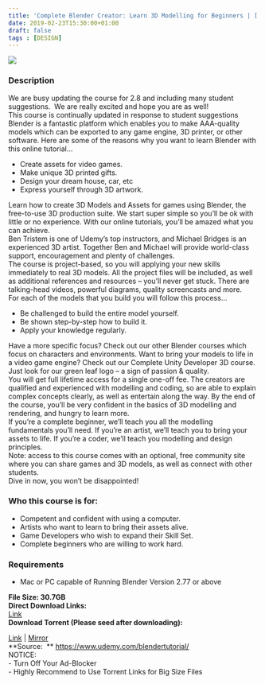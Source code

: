```yaml
---
title: 'Complete Blender Creator: Learn 3D Modelling for Beginners | [ 194.99$ Course For Free ]'
date: 2019-02-23T15:30:00+01:00
draft: false
tags : [DESIGN]
---
```


[![](https://4.bp.blogspot.com/-sBl9FV8gQTQ/XG_d8OSuRkI/AAAAAAAAA8U/9zUKSI4j1Agx9GqooQS6TU3aeJl5CQyXwCLcBGAs/s640/Complete-Blender-Creator-Learn-3D-Modelling-for-Beginners.jpg)](https://4.bp.blogspot.com/-sBl9FV8gQTQ/XG_d8OSuRkI/AAAAAAAAA8U/9zUKSI4j1Agx9GqooQS6TU3aeJl5CQyXwCLcBGAs/s1600/Complete-Blender-Creator-Learn-3D-Modelling-for-Beginners.jpg)

  

### Description

We are busy updating the course for 2.8 and including many student suggestions.  We are really excited and hope you are as well!  
This course is continually updated in response to student suggestions  
Blender is a fantastic platform which enables you to make AAA-quality models which can be exported to any game engine, 3D printer, or other software. Here are some of the reasons why you want to learn Blender with this online tutorial…  

*   Create assets for video games.
*   Make unique 3D printed gifts.
*   Design your dream house, car, etc
*   Express yourself through 3D artwork.

Learn how to create 3D Models and Assets for games using Blender, the free-to-use 3D production suite. We start super simple so you’ll be ok with little or no experience. With our online tutorials, you’ll be amazed what you can achieve.  
Ben Tristem is one of Udemy’s top instructors, and Michael Bridges is an experienced 3D artist. Together Ben and Michael will provide world-class support, encouragement and plenty of challenges.  
The course is project-based, so you will applying your new skills immediately to real 3D models. All the project files will be included, as well as additional references and resources – you’ll never get stuck. There are talking-head videos, powerful diagrams, quality screencasts and more.  
For each of the models that you build you will follow this process…  

*   Be challenged to build the entire model yourself.
*   Be shown step-by-step how to build it.
*   Apply your knowledge regularly.

Have a more specific focus? Check out our other Blender courses which focus on characters and environments. Want to bring your models to life in a video game engine? Check out our Complete Unity Developer 3D course. Just look for our green leaf logo – a sign of passion & quality.  
You will get full lifetime access for a single one-off fee. The creators are qualified and experienced with modelling and coding, so are able to explain complex concepts clearly, as well as entertain along the way. By the end of the course, you’ll be very confident in the basics of 3D modelling and rendering, and hungry to learn more.  
If you’re a complete beginner, we’ll teach you all the modelling fundamentals you’ll need. If you’re an artist, we’ll teach you to bring your assets to life. If you’re a coder, we’ll teach you modelling and design principles.  
Note: access to this course comes with an optional, free community site where you can share games and 3D models, as well as connect with other students.  
Dive in now, you won’t be disappointed!  

### Who this course is for:

*   Competent and confident with using a computer.
*   Artists who want to learn to bring their assets alive.
*   Game Developers who wish to expand their Skill Set.
*   Complete beginners who are willing to work hard.

### Requirements

*   Mac or PC capable of Running Blender Version 2.77 or above

**File Size: 30.7GB**  
**Direct Download Links:**  
[Link](https://arthikgyan.com/CompleteBlenderlink1)  
**Download Torrent (Please seed after downloading):**  

[Link](https://arthikgyan.com/CompleteBlendertorrent1) | [Mirror](https://arthikgyan.com/CompleteBlendertorrent2)  
**Source:  ** https://www.udemy.com/blendertutorial/  
NOTICE:  
\- Turn Off Your Ad-Blocker  
\- Highly Recommend to Use Torrent Links for Big Size Files